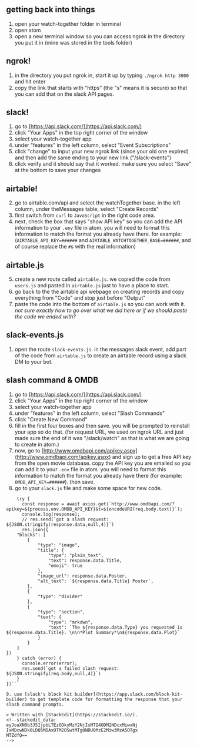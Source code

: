 ## getting back into things
1. open your watch-together folder in terminal
2. open atom
3. open a new terminal window so you can access ngrok in the directory you put it in (mine was stored in the tools folder)

## ngrok!
1. in the directory you put ngrok in, start it up by typing  `./ngrok http 3000` and hit enter
2. copy the link that starts with "https" (the "s" means it is secure) so that you can add that on the slack API pages.

## slack!
1. go to [https://api.slack.com/](https://api.slack.com/)
2. click "Your Apps" in the top right corner of the window
3. select your watch-together app
4. under "features" in the left column, select "Event Subscriptions"
5. click "change" to input your new ngrok link (since your old one expired) and then add the same ending to your new link ("/slack-events")
6. click verify and it should say that it worked. make sure you select "Save" at the bottom to save your changes

## airtable!
2. go to airtable.com/api and select the watchTogether base. in the left column, under theMessages table, select "Create Records"
3. first switch from `curl` to `JavaScript` in the right code area.
4. next, check the box that says "show API key" so you can add the API information to your `.env` file in atom. you will need to format this information to match the format you already have there. for example: (`AIRTABLE_API_KEY=######` and
`AIRTABLE_WATCHTOGETHER_BASE=######`, and of course replace the `#`s with the real information)

## airtable.js
5. create a new route called `airtable.js`. we copied the code from `users.js` and pasted in `airtable.js` just to have a place to start.
6. go back to the the airtable api webpage on creating records and copy everything from "Code" and stop just before "Output"
7. paste the code into the bottom of `airtable.js` so you can work with it.
*not sure exactly how to go over what we did here or if we should paste the code we ended with?*
## slack-events.js
1. open the route `slack-events.js`. in the messages slack event, add part of the code from `airtable.js` to create an airtable record using a slack DM to your bot.

## slash command & OMDB
1. go to [https://api.slack.com/](https://api.slack.com/)
2. click "Your Apps" in the top right corner of the window
3. select your watch-together app
4. under "features" in the left column, select "Slash Commands"
5. click "Create New Command"
6. fill in the first four boxes and then save. you will be prompted to reinstall your app so do that. (for request URL, we used on ngrok URL and just made sure the end of it was "/slack/watch" as that is what we are going to create in atom.)
7. now, go to [http://www.omdbapi.com/apikey.aspx](http://www.omdbapi.com/apikey.aspx) and sign up to get a free API key from the open movie database. copy the API key you are emailed so you can add it to your `.env` file in atom. you will need to format this information to match the format you already have there (for example: `OMDB_API_KEY=######`). then save.
8. go to your `slack.js` file and make some space for new code.  


```router.post('/watch', async function(req, res, next){
    try {
      const response = await axios.get(`http://www.omdbapi.com/?apikey=${process.env.OMDB_API_KEY}&t=${encodeURI(req.body.text)}`);
      console.log(response);
      // res.send(`got a slash request: ${JSON.stringify(response.data,null,4)}`)
      res.json({
	"blocks": [
		{
			"type": "image",
			"title": {
				"type": "plain_text",
				"text": response.data.Title,
				"emoji": true
			},
			"image_url": response.data.Poster,
			"alt_text": `${response.data.Title} Poster`,
		},
		{
			"type": "divider"
		},
		{
			"type": "section",
			"text": {
				"type": "mrkdwn",
				"text": `The ${response.data.Type} you requested is ${response.data.Title}. \n\n*Plot Summary*\n${response.data.Plot}`
			}
		}
	]
})
    } catch (error) {
      console.error(error);
      res.send(`got a failed slash request: ${JSON.stringify(req.body,null,4)}`)
    }
})```

9. use [slack's block kit builder](https://app.slack.com/block-kit-builder) to get template code for formatting the response that your slash command prompts.

> Written with [StackEdit](https://stackedit.io/).
<!--stackedit_data:
eyJoaXN0b3J5IjpbLTEzODkyMzY2NjIsMTI4ODM2NDcxMiwxNj
IxMDcwNDk0LDQ5MDAxOTM2OSwtMTg0NDU0MzE2Miw3MzA5OTgx
MTZdfQ==
-->